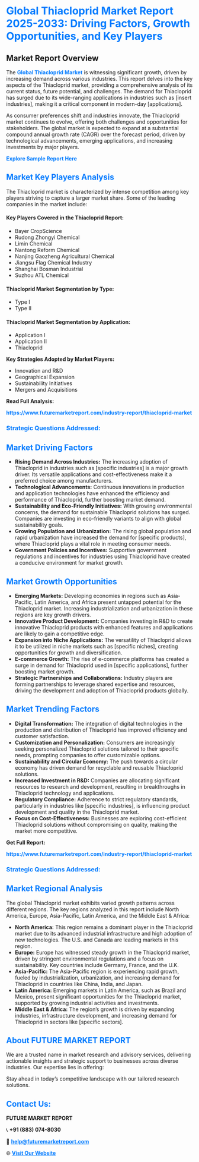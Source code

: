 <h1 style="color: #007BFF;">Global Thiacloprid Market Report 2025-2033: Driving Factors, Growth Opportunities, and Key Players</h1>

<section id="overview">
<h2>Market Report Overview</h2>
<p>The <a href="https://www.futuremarketreport.com/industry-report/thiacloprid-market" style="color: #007BFF; text-decoration: none;"><strong>Global Thiacloprid Market</strong></a> is witnessing significant growth, driven by increasing demand across various industries. This report delves into the key aspects of the Thiacloprid market, providing a comprehensive analysis of its current status, future potential, and challenges. The demand for Thiacloprid has surged due to its wide-ranging applications in industries such as [insert industries], making it a critical component in modern-day [applications].</p>
<p>As consumer preferences shift and industries innovate, the Thiacloprid market continues to evolve, offering both challenges and opportunities for stakeholders. The global market is expected to expand at a substantial compound annual growth rate (CAGR) over the forecast period, driven by technological advancements, emerging applications, and increasing investments by major players.</p>
</section>

<section id="overview">
<p><a href="https://www.futuremarketreport.com/request-sample/reportId=112001" style="color: #007BFF; text-decoration: none;"><strong>Explore Sample Report Here</strong></a></p>
</section>

<section id="key-players">
<h2 style="color: #007BFF;">Market Key Players Analysis</h2>
<p>The Thiacloprid market is characterized by intense competition among key players striving to capture a larger market share. Some of the leading companies in the market include:</p>
<h4>Key Players Covered in the Thiacloprid Report:</h4>
<ul><li>Bayer CropScience</li><li>Rudong Zhongyi Chemical</li><li>Limin Chemical</li><li>Nantong Reform Chemical</li><li>Nanjing Gaozheng Agricultural Chemical</li><li>Jiangsu Flag Chemical Industry</li><li>Shanghai Bosman Industrial</li><li>Suzhou ATL Chemical</li></ul>
<h4>Thiacloprid Market Segmentation by Type:</h4>
<ul><li>Type I</li><li>Type II</li></ul>

<h4>Thiacloprid Market Segmentation by Application:</h4>
<ul><li>Application I</li><li>Application II</li><li>Thiacloprid</li></ul>
<p><strong>Key Strategies Adopted by Market Players:</strong></p>
<ul>
<li>Innovation and R&D</li>
<li>Geographical Expansion</li>
<li>Sustainability Initiatives</li>
<li>Mergers and Acquisitions</li>
</ul>
</section>

<section>
<p><strong>Read Full Analysis: </strong></p><a href="https://www.futuremarketreport.com/industry-report/thiacloprid-market" style="color: #007BFF; text-decoration: none;"><strong>https://www.futuremarketreport.com/industry-report/thiacloprid-market</strong></a>
<h3 style="color: #007BFF;">Strategic Questions Addressed:</h3>
</section>

<section id="driving-factors">
<h2 style="color: #007BFF;">Market Driving Factors</h2>
<ul>
<li><strong>Rising Demand Across Industries:</strong> The increasing adoption of Thiacloprid in industries such as [specific industries] is a major growth driver. Its versatile applications and cost-effectiveness make it a preferred choice among manufacturers.</li>
<li><strong>Technological Advancements:</strong> Continuous innovations in production and application technologies have enhanced the efficiency and performance of Thiacloprid, further boosting market demand.</li>
<li><strong>Sustainability and Eco-Friendly Initiatives:</strong> With growing environmental concerns, the demand for sustainable Thiacloprid solutions has surged. Companies are investing in eco-friendly variants to align with global sustainability goals.</li>
<li><strong>Growing Population and Urbanization:</strong> The rising global population and rapid urbanization have increased the demand for [specific products], where Thiacloprid plays a vital role in meeting consumer needs.</li>
<li><strong>Government Policies and Incentives:</strong> Supportive government regulations and incentives for industries using Thiacloprid have created a conducive environment for market growth.</li>
</ul>
</section>

<section id="growth-opportunities">
<h2 style="color: #007BFF;">Market Growth Opportunities</h2>
<ul>
<li><strong>Emerging Markets:</strong> Developing economies in regions such as Asia-Pacific, Latin America, and Africa present untapped potential for the Thiacloprid market. Increasing industrialization and urbanization in these regions are key growth drivers.</li>
<li><strong>Innovative Product Development:</strong> Companies investing in R&D to create innovative Thiacloprid products with enhanced features and applications are likely to gain a competitive edge.</li>
<li><strong>Expansion into Niche Applications:</strong> The versatility of Thiacloprid allows it to be utilized in niche markets such as [specific niches], creating opportunities for growth and diversification.</li>
<li><strong>E-commerce Growth:</strong> The rise of e-commerce platforms has created a surge in demand for Thiacloprid used in [specific applications], further boosting market growth.</li>
<li><strong>Strategic Partnerships and Collaborations:</strong> Industry players are forming partnerships to leverage shared expertise and resources, driving the development and adoption of Thiacloprid products globally.</li>
</ul>
</section>

<section id="trending-factors">
<h2 style="color: #007BFF;">Market Trending Factors</h2>
<ul>
<li><strong>Digital Transformation:</strong> The integration of digital technologies in the production and distribution of Thiacloprid has improved efficiency and customer satisfaction.</li>
<li><strong>Customization and Personalization:</strong> Consumers are increasingly seeking personalized Thiacloprid solutions tailored to their specific needs, prompting companies to offer customizable options.</li>
<li><strong>Sustainability and Circular Economy:</strong> The push towards a circular economy has driven demand for recyclable and reusable Thiacloprid solutions.</li>
<li><strong>Increased Investment in R&D:</strong> Companies are allocating significant resources to research and development, resulting in breakthroughs in Thiacloprid technology and applications.</li>
<li><strong>Regulatory Compliance:</strong> Adherence to strict regulatory standards, particularly in industries like [specific industries], is influencing product development and quality in the Thiacloprid market.</li>
<li><strong>Focus on Cost-Effectiveness:</strong> Businesses are exploring cost-efficient Thiacloprid solutions without compromising on quality, making the market more competitive.</li>
</ul>
</section>

<section>
<p><strong>Get Full Report: </strong></p><a href="https://www.futuremarketreport.com/industry-report/thiacloprid-market" style="color: #007BFF; text-decoration: none;"><strong>https://www.futuremarketreport.com/industry-report/thiacloprid-market</strong></a>
<h3 style="color: #007BFF;">Strategic Questions Addressed:</h3>
</section>


<section id="regional-analysis">
<h2 style="color: #007BFF;">Market Regional Analysis</h2>
<p>The global Thiacloprid market exhibits varied growth patterns across different regions. The key regions analyzed in this report include North America, Europe, Asia-Pacific, Latin America, and the Middle East & Africa:</p>
<ul>
<li><strong>North America:</strong> This region remains a dominant player in the Thiacloprid market due to its advanced industrial infrastructure and high adoption of new technologies. The U.S. and Canada are leading markets in this region.</li>
<li><strong>Europe:</strong> Europe has witnessed steady growth in the Thiacloprid market, driven by stringent environmental regulations and a focus on sustainability. Key countries include Germany, France, and the U.K.</li>
<li><strong>Asia-Pacific:</strong> The Asia-Pacific region is experiencing rapid growth, fueled by industrialization, urbanization, and increasing demand for Thiacloprid in countries like China, India, and Japan.</li>
<li><strong>Latin America:</strong> Emerging markets in Latin America, such as Brazil and Mexico, present significant opportunities for the Thiacloprid market, supported by growing industrial activities and investments.</li>
<li><strong>Middle East & Africa:</strong> The region’s growth is driven by expanding industries, infrastructure development, and increasing demand for Thiacloprid in sectors like [specific sectors].</li>
</ul>
</section>

<footer>
<h2 style="color: #007BFF;">About FUTURE MARKET REPORT</h2>
<p>We are a trusted name in market research and advisory services, delivering actionable insights and strategic support to businesses across diverse industries. Our expertise lies in offering:</p>

<p>Stay ahead in today’s competitive landscape with our tailored research solutions.</p>

<h2 style="color: #007BFF;">Contact Us:</h2>
<p><strong>FUTURE MARKET REPORT</strong></p>
<p>📞 <strong>+91 (883) 074-8030</strong></p>
<p>📧 <strong><a href="mailto:help@futuremarketreport.com" style="color: #007BFF;">help@futuremarketreport.com</a></strong></p>
<p>🌐 <strong><a href="https://www.futuremarketreport.com/" style="color: #007BFF;">Visit Our Website</a></strong></p>
</footer>